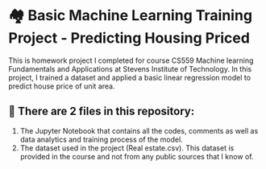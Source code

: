 # 🏘️ Basic Machine Learning Training Project - Predicting Housing Priced
This is homework project I completed for course CS559 Machine learning Fundamentals and Applications at Stevens Institute of Technology. In this project, I trained a dataset and applied a basic linear regression model to predict house price of unit area.
## 📄 There are 2 files in this repository:
1. The Jupyter Notebook that contains all the codes, comments as well as data analytics and training process of the model.
2. The dataset used in the project (Real estate.csv). This dataset is provided in the course and not from any public sources that I know of.  
